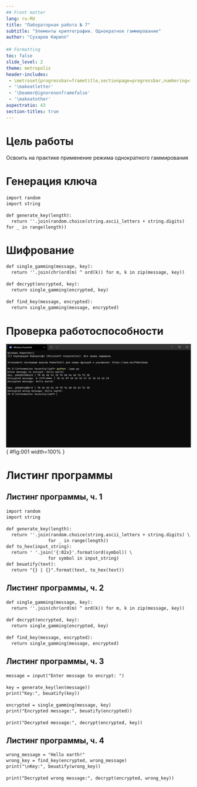 ```yaml
---
## Front matter
lang: ru-RU
title: "Лабораторная работа № 7"
subtitle: "Элементы криптографии. Однократное гаммирование"
author: "Сухарев Кирилл"

## Formatting
toc: false
slide_level: 2
theme: metropolis
header-includes: 
 - \metroset{progressbar=frametitle,sectionpage=progressbar,numbering=fraction}
 - '\makeatletter'
 - '\beamer@ignorenonframefalse'
 - '\makeatother'
aspectratio: 43
section-titles: true
---
```


# Цель работы

Освоить на практике применение режима однократного гаммирования

# Генерация ключа

    import random
    import string
    
    def generate_key(length):
      return ''.join(random.choice(string.ascii_letters + string.digits) for _ in range(length))

# Шифрование

    def single_gamming(message, key):
      return ''.join(chr(ord(m) ^ ord(k)) for m, k in zip(message, key))

    def decrypt(encrypted, key):
      return single_gamming(encrypted, key)

    def find_key(message, encrypted):
      return single_gamming(message, encrypted)

# Проверка работоспособности

![](images/report/img1.png){ #fig:001 width=100% }

# Листинг программы

## Листинг программы, ч. 1

    import random
    import string

    def generate_key(length):
      return ''.join(random.choice(string.ascii_letters + string.digits) \
                    for _ in range(length))
    def to_hex(input_string):
      return ' '.join('{:02x}'.format(ord(symbol)) \
                    for symbol in input_string)
    def beuatify(text):
      return "{} | {}".format(text, to_hex(text))

## Листинг программы, ч. 2

    def single_gamming(message, key):
      return ''.join(chr(ord(m) ^ ord(k)) for m, k in zip(message, key))

    def decrypt(encrypted, key):
      return single_gamming(encrypted, key)

    def find_key(message, encrypted):
      return single_gamming(message, encrypted)

## Листинг программы, ч. 3

    message = input("Enter message to encrypt: ")

    key = generate_key(len(message))
    print("Key:", beuatify(key))

    encrypted = single_gamming(message, key)
    print("Encrypted message:", beuatify(encrypted))

    print("Decrypted message:", decrypt(encrypted, key))

## Листинг программы, ч. 4

    wrong_message = "Hello earth!"
    wrong_key = find_key(encrypted, wrong_message)
    print("\nKey:", beuatify(wrong_key))
    
    print("Decrypted wrong message:", decrypt(encrypted, wrong_key))